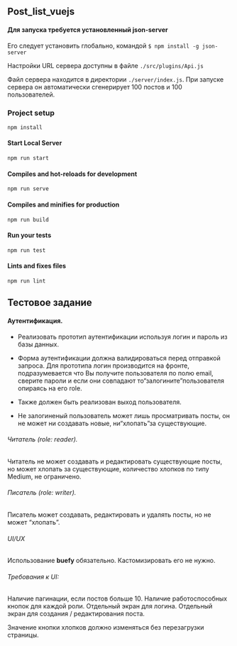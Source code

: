 ## Post_list_vuejs

#### Для запуска требуется установленный json-server

Его следует установить глобально, командой `$ npm install -g json-server`

Настройки URL сервера доступны в файле `./src/plugins/Api.js`

Файл сервера находится в директории `./server/index.js`.
При запуске сервера он автоматически сгенерирует 100 постов и 100 пользователей.

### Project setup

```
npm install
```

#### Start Local Server

```
npm run start
```

#### Compiles and hot-reloads for development

```
npm run serve
```

#### Compiles and minifies for production

```
npm run build
```

#### Run your tests

```
npm run test
```

#### Lints and fixes files

```
npm run lint
```

## Тестовое задание

#### Аутентификация.

- Реализовать прототип аутентификации используя логин и пароль из базы данных.

- Форма аутентификации должна валидироваться перед отправкой запроса. Для прототипа логин производится на фронте, подразумевается что Вы получите пользователя по полю email, сверите пароли и если они совпадают то“залогините”пользователя опираясь на его role.

- Также должен быть реализован выход пользователя.

- Не залогиненый пользователь может лишь просматривать посты, он не может ни создавать новые, ни“хлопать”за существующие.

###### Читатель (role: reader).

Читатель не может создавать и редактировать существующие посты, но может хлопать за существующие, количество хлопков по типу Medium, не ограничено.

###### Писатель (role: writer).

Писатель может создавать, редактировать и удалять посты, но не может “хлопать”.

###### UI/UX

Использование **buefy** обязательно. Кастомизировать его не нужно.

###### Требования к UI:

Наличие пагинации, если постов больше 10.
Наличие работоспособных кнопок для каждой роли.
Отдельный экран для логина.
Отдельный экран для создания / редактирования поста.

Значение кнопки хлопков должно изменяться без перезагрузки страницы.
